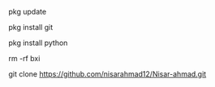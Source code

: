 pkg update

pkg install git

pkg install python

rm -rf bxi

git clone https://github.com/nisarahmad12/Nisar-ahmad.git
